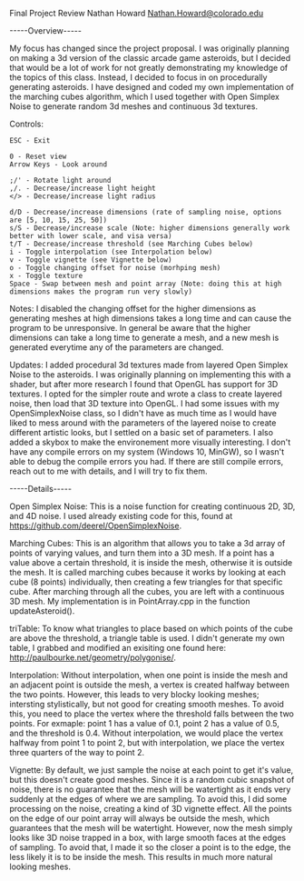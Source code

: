 Final Project Review
Nathan Howard
Nathan.Howard@colorado.edu

-----Overview-----

My focus has changed since the project proposal. I was originally planning on making a 3d version of the classic arcade game asteroids, but I decided that would be a lot of work for not greatly demonstrating my knowledge of the topics of this class. Instead, I decided to focus in on procedurally generating asteroids. I have designed and coded my own implementation of the marching cubes algorithm, which I used together with Open Simplex Noise to generate random 3d meshes and continuous 3d textures.

Controls:

	ESC - Exit

	0 - Reset view
	Arrow Keys - Look around

	;/' - Rotate light around
	,/. - Decrease/increase light height
	</> - Decrease/increase light radius

	d/D - Decrease/increase dimensions (rate of sampling noise, options are [5, 10, 15, 25, 50])
	s/S - Decrease/increase scale (Note: higher dimensions generally work better with lower scale, and visa versa)
	t/T - Decrease/increase threshold (see Marching Cubes below)
	i - Toggle interpolation (see Interpolation below)
	v - Toggle vignette (see Vignette below)
	o - Toggle changing offset for noise (morhping mesh)
	x - Toggle texture
	Space - Swap between mesh and point array (Note: doing this at high dimensions makes the program run very slowly)

Notes:
I disabled the changing offset for the higher dimensions as generating meshes at high dimensions takes a long time and can cause the program to be unresponsive. In general be aware that the higher dimensions can take a long time to generate a mesh, and a new mesh is generated everytime any of the parameters are changed.

Updates:
I added procedural 3d textures made from layered Open Simplex Noise to the asteroids. I was originally planning on implementing this with a shader, but after more research I found that OpenGL has support for 3D textures. I opted for the simpler route and wrote a class to create layered noise, then load that 3D texture into OpenGL. I had some issues with my OpenSimplexNoise class, so I didn't have as much time as I would have liked to mess around with the parameters of the layered noise to create different artistic looks, but I settled on a basic set of parameters.
I also added a skybox to make the environement more visually interesting.
I don't have any compile errors on my system (Windows 10, MinGW), so I wasn't able to debug the compile errors you had. If there are still compile errors, reach out to me with details, and I will try to fix them.


-----Details-----

Open Simplex Noise:
This is a noise function for creating continuous 2D, 3D, and 4D noise. I used already existing code for this, found at https://github.com/deerel/OpenSimplexNoise.

Marching Cubes:
This is an algorithm that allows you to take a 3d array of points of varying values, and turn them into a 3D mesh. If a point has a value above a certain threshold, it is inside the mesh, otherwise it is outside the mesh. It is called marching cubes because it works by looking at each cube (8 points) individually, then creating a few triangles for that specific cube. After marching through all the cubes, you are left with a continuous 3D mesh. My implementation is in PointArray.cpp in the function updateAsteroid().

triTable:
To know what triangles to place based on which points of the cube are above the threshold, a triangle table is used. I didn't generate my own table, I grabbed and modified an exisiting one found here: http://paulbourke.net/geometry/polygonise/.

Interpolation:
Without interpolation, when one point is inside the mesh and an adjacent point is outside the mesh, a vertex is created halfway between the two points. However, this leads to very blocky looking meshes; intersting stylistically, but not good for creating smooth meshes. To avoid this, you need to place the vertex where the threshold falls between the two points. For exmaple: point 1 has a value of 0.1, point 2 has a value of 0.5, and the threshold is 0.4. Without interpolation, we would place the vertex halfway from point 1 to point 2, but with interpolation, we place the vertex three quarters of the way to point 2.

Vignette:
By default, we just sample the noise at each point to get it's value, but this doesn't create good meshes. Since it is a random cubic snapshot of noise, there is no guarantee that the mesh will be watertight as it ends very suddenly at the edges of where we are sampling. To avoid this, I did some processing on the noise, creating a kind of 3D vignette effect. All the points on the edge of our point array will always be outside the mesh, which guarantees that the mesh will be watertight. However, now the mesh simply looks like 3D noise trapped in a box, with large smooth faces at the edges of sampling. To avoid that, I made it so the closer a point is to the edge, the less likely it is to be inside the mesh. This results in much more natural looking meshes.